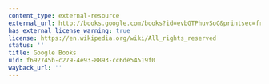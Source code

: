 ```yaml
---
content_type: external-resource
external_url: http://books.google.com/books?id=evbGTPhuvSoC&printsec=frontcover
has_external_license_warning: true
license: https://en.wikipedia.org/wiki/All_rights_reserved
status: ''
title: Google Books
uid: f692745b-c279-4e93-8893-cc6de54519f0
wayback_url: ''
---
```

